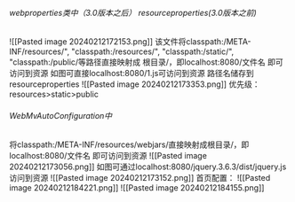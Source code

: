 ###### webproperties类中（3.0版本之后） resourceproperties(3.0版本之前)
![[Pasted image 20240212172153.png]]
该文件将classpath:/META-INF/resources/", "classpath:/resources/", "classpath:/static/", "classpath:/public/等路径直接映射成 根目录/，即localhost:8080/文件名 即可访问到资源
如图可直接localhost:8080/1.js可访问到资源
路径名储存到resourceproperties
![[Pasted image 20240212173353.png]]
优先级：resources>static>public
###### WebMvAutoConfiguration中
将classpath:/META-INF/resources/webjars/直接映射成根目录/，即localhost:8080/文件名 即可访问到资源
![[Pasted image 20240212173056.png]]
如图可通过localhost:8080/jquery.3.6.3/dist/jquery.js访问到资源
![[Pasted image 20240212173152.png]]
首页配置：
![[Pasted image 20240212184221.png]]
![[Pasted image 20240212184155.png]]
